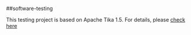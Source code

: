 ##software-testing

This testing project is based on Apache Tika 1.5. For details, please [check here](http://tika.apache.org/)
